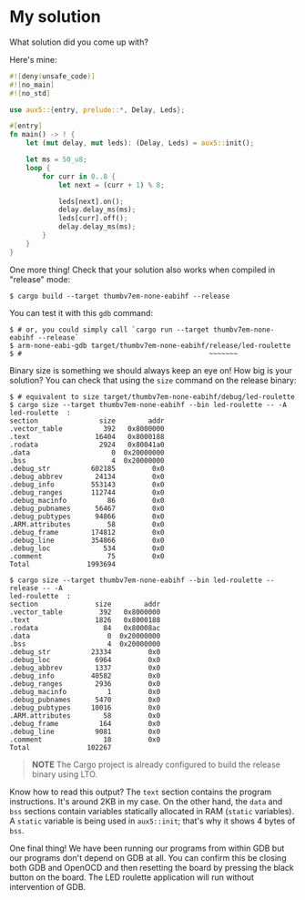 # My solution

What solution did you come up with?

Here's mine:

``` rust
#![deny(unsafe_code)]
#![no_main]
#![no_std]

use aux5::{entry, prelude::*, Delay, Leds};

#[entry]
fn main() -> ! {
    let (mut delay, mut leds): (Delay, Leds) = aux5::init();

    let ms = 50_u8;
    loop {
        for curr in 0..8 {
            let next = (curr + 1) % 8;

            leds[next].on();
            delay.delay_ms(ms);
            leds[curr].off();
            delay.delay_ms(ms);
        }
    }
}

```

One more thing! Check that your solution also works when compiled in "release" mode:

``` console
$ cargo build --target thumbv7em-none-eabihf --release
```

You can test it with this `gdb` command:

``` console
$ # or, you could simply call `cargo run --target thumbv7em-none-eabihf --release`
$ arm-none-eabi-gdb target/thumbv7em-none-eabihf/release/led-roulette
$ #                                              ~~~~~~~
```

Binary size is something we should always keep an eye on! How big is your solution? You can check
that using the `size` command on the release binary:

``` console
$ # equivalent to size target/thumbv7em-none-eabihf/debug/led-roulette
$ cargo size --target thumbv7em-none-eabihf --bin led-roulette -- -A
led-roulette  :
section               size        addr
.vector_table          392   0x8000000
.text                16404   0x8000188
.rodata               2924   0x80041a0
.data                    0  0x20000000
.bss                     4  0x20000000
.debug_str          602185         0x0
.debug_abbrev        24134         0x0
.debug_info         553143         0x0
.debug_ranges       112744         0x0
.debug_macinfo          86         0x0
.debug_pubnames      56467         0x0
.debug_pubtypes      94866         0x0
.ARM.attributes         58         0x0
.debug_frame        174812         0x0
.debug_line         354866         0x0
.debug_loc             534         0x0
.comment                75         0x0
Total              1993694

$ cargo size --target thumbv7em-none-eabihf --bin led-roulette --release -- -A
led-roulette  :
section              size        addr
.vector_table         392   0x8000000
.text                1826   0x8000188
.rodata                84   0x80008ac
.data                   0  0x20000000
.bss                    4  0x20000000
.debug_str          23334         0x0
.debug_loc           6964         0x0
.debug_abbrev        1337         0x0
.debug_info         40582         0x0
.debug_ranges        2936         0x0
.debug_macinfo          1         0x0
.debug_pubnames      5470         0x0
.debug_pubtypes     10016         0x0
.ARM.attributes        58         0x0
.debug_frame          164         0x0
.debug_line          9081         0x0
.comment               18         0x0
Total              102267
```

> **NOTE** The Cargo project is already configured to build the release binary using LTO.

Know how to read this output? The `text` section contains the program instructions. It's around 2KB
in my case. On the other hand, the `data` and `bss` sections contain variables statically allocated
in RAM (`static` variables). A `static` variable is being used in `aux5::init`; that's why it shows 4
bytes of `bss`.

One final thing! We have been running our programs from within GDB but our programs don't depend on
GDB at all. You can confirm this be closing both GDB and OpenOCD and then resetting the board by
pressing the black button on the board. The LED roulette application will run without intervention
of GDB.
